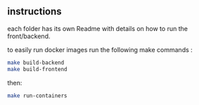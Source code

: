 ## instructions
each folder has its own Readme with details on how to run the front/backend.

to easily run docker images run the following make commands :
```bash
make build-backend                                                            
make build-frontend
```

then:
```bash
make run-containers
```
